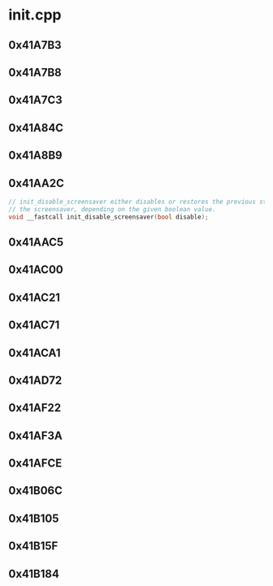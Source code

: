 # init.cpp

## 0x41A7B3

## 0x41A7B8

## 0x41A7C3

## 0x41A84C

## 0x41A8B9

## 0x41AA2C

```c
// init_disable_screensaver either disables or restores the previous state of
// the screensaver, depending on the given boolean value.
void __fastcall init_disable_screensaver(bool disable);
```

## 0x41AAC5

## 0x41AC00

## 0x41AC21

## 0x41AC71

## 0x41ACA1

## 0x41AD72

## 0x41AF22

## 0x41AF3A

## 0x41AFCE

## 0x41B06C

## 0x41B105

## 0x41B15F

## 0x41B184

